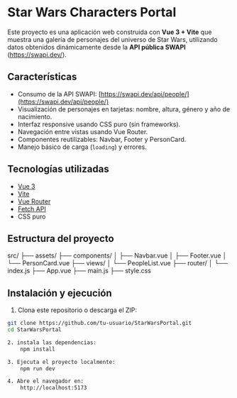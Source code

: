 # Star Wars Characters Portal 

Este proyecto es una aplicación web construida con **Vue 3 + Vite** que muestra una galería de personajes del universo de Star Wars, utilizando datos obtenidos dinámicamente desde la **API pública SWAPI** (https://swapi.dev/).

## Características

- Consumo de la API SWAPI: [https://swapi.dev/api/people/](https://swapi.dev/api/people/)
- Visualización de personajes en tarjetas: nombre, altura, género y año de nacimiento.
- Interfaz responsive usando CSS puro (sin frameworks).
- Navegación entre vistas usando Vue Router.
- Componentes reutilizables: Navbar, Footer y PersonCard.
- Manejo básico de carga (`loading`) y errores.

## Tecnologías utilizadas

- [Vue 3](https://vuejs.org/)
- [Vite](https://vitejs.dev/)
- [Vue Router](https://router.vuejs.org/)
- [Fetch API](https://developer.mozilla.org/en-US/docs/Web/API/Fetch_API)
- CSS puro

## Estructura del proyecto

src/
├── assets/
├── components/
│   ├── Navbar.vue
│   ├── Footer.vue
│   └── PersonCard.vue
├── views/
│   └── PeopleList.vue
├── router/
│   └── index.js
├── App.vue
├── main.js
├── style.css

## Instalación y ejecución

1. Clona este repositorio o descarga el ZIP:

```bash
git clone https://github.com/tu-usuario/StarWarsPortal.git
cd StarWarsPortal

2. instala las dependencias:
    npm install

3. Ejecuta el proyecto localmente:
    npm run dev

4. Abre el navegador en:
    http://localhost:5173

